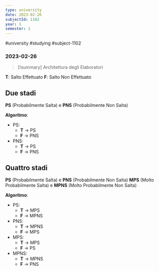 ```yaml
---
type: university
date: 2023-02-26
subjectId: 1102
year: 1
semester: 1
---
```

#university #studying #subject-1102
### 2023-02-26
> [!summary] Architettura degli Elaboratori

**T**: Salto Effettuato
**F**: Salto Non Effettuato

## Due stadi
**PS** (Probabilmente Salta) e **PNS** (Probabilmente Non Salta)

**Algoritmo**:
- PS:
	- **T** -> PS
	- **F** -> PNS
- PNS:
	- **T** -> PS
	- **F** -> PNS

## Quattro stadi
**PS** (Probabilmente Salta) e **PNS** (Probabilmente Non Salta)
**MPS** (Molto Probabilmente Salta) e **MPNS** (Molto Probabilmente Non Salta)

**Algoritmo**:
- PS:
	- **T** -> MPS
	- **F** -> MPNS
- PNS:
	- **T** -> MPNS
	- **F** -> MPS
- MPS:
	- **T** -> MPS
	- **F** -> PS
- MPNS:
	- **T** -> MPNS
	- **F** -> PNS
